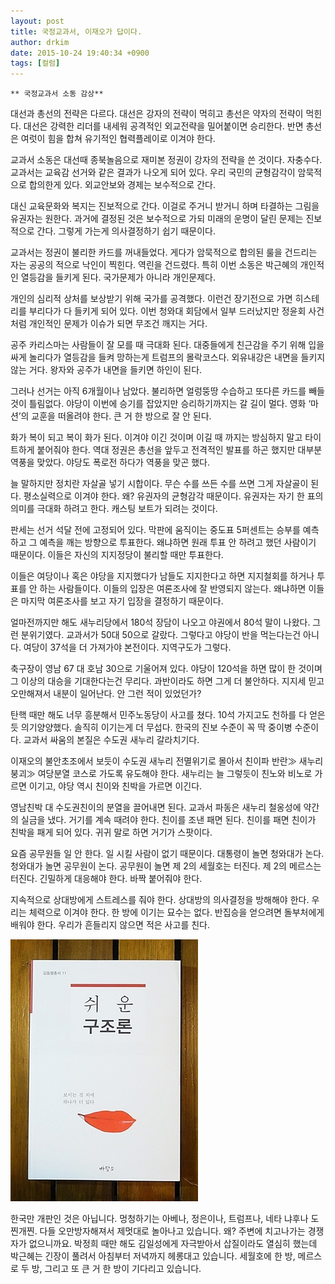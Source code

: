 ```yaml
---
layout: post
title: 국정교과서, 이재오가 답이다.
author: drkim
date: 2015-10-24 19:40:34 +0900
tags: [컬럼]
---
```

 


    ** 국정교과서 소동 감상** 

  


대선과 총선의 전략은 다르다. 대선은 강자의 전략이 먹히고 총선은 약자의 전략이 먹힌다. 대선은 강력한 리더를 내세워 공격적인 외교전략을 밀어붙이면 승리한다. 반면 총선은 여럿이 힘을 합쳐 유기적인 협력플레이로 이겨야 한다. 

  


교과서 소동은 대선때 종북놀음으로 재미본 정권이 강자의 전략을 쓴 것이다. 자충수다. 교과서는 교육감 선거와 같은 결과가 나오게 되어 있다. 우리 국민의 균형감각이 암묵적으로 합의한게 있다. 외교안보와 경제는 보수적으로 간다. 

  


대신 교육문화와 복지는 진보적으로 간다. 이걸로 주거니 받거니 하며 타결하는 그림을 유권자는 원한다. 과거에 결정된 것은 보수적으로 가되 미래의 운명이 달린 문제는 진보적으로 간다. 그렇게 가는게 의사결정하기 쉽기 때문이다. 

  


교과서는 정권이 불리한 카드를 꺼내들었다. 게다가 암묵적으로 합의된 룰을 건드리는 자는 공공의 적으로 낙인이 찍힌다. 역린을 건드렸다. 특히 이번 소동은 박근혜의 개인적인 열등감을 들키게 된다. 국가문제가 아니라 개인문제다. 

  


개인의 심리적 상처를 보상받기 위해 국가를 공격했다. 이런건 장기전으로 가면 히스테리를 부리다가 다 들키게 되어 있다. 이번 청와대 회담에서 일부 드러났지만 정윤회 사건처럼 개인적인 문제가 이슈가 되면 무조건 깨지는 거다. 

  


공주 카리스마는 사람들이 잘 모를 때 극대화 된다. 대중들에게 친근감을 주기 위해 입을 싸게 놀리다가 열등감을 들켜 망하는게 트럼프의 몰락코스다. 외유내강은 내면을 들키지 않는 거다. 왕자와 공주가 내면을 들키면 하인이 된다. 

  


그러나 선거는 아직 6개월이나 남았다. 불리하면 얼렁뚱땅 수습하고 또다른 카드를 빼들 것이 틀림없다. 야당이 이번에 승기를 잡았지만 승리하기까지는 갈 길이 멀다. 영화 ‘마션’의 교훈을 떠올려야 한다. 큰 거 한 방으로 잘 안 된다. 

  


화가 복이 되고 복이 화가 된다. 이겨야 이긴 것이며 이길 때 까지는 방심하지 말고 타이트하게 붙어줘야 한다. 역대 정권은 총선을 앞두고 전격적인 발표를 하곤 했지만 대부분 역풍을 맞았다. 야당도 폭로전 하다가 역풍을 맞곤 했다. 

  


늘 말하지만 정치란 자살골 넣기 시합이다. 무슨 수를 쓰든 수를 쓰면 그게 자살골이 된다. 평소실력으로 이겨야 한다. 왜? 유권자의 균형감각 때문이다. 유권자는 자기 한 표의 의미를 극대화 하려고 한다. 캐스팅 보트가 되려는 것이다. 

  


판세는 선거 석달 전에 고정되어 있다. 막판에 움직이는 중도표 5퍼센트는 승부를 예측하고 그 예측을 깨는 방향으로 투표한다. 왜냐하면 원래 투표 안 하려고 했던 사람이기 때문이다. 이들은 자신의 지지정당이 불리할 때만 투표한다. 

  


이들은 여당이나 혹은 야당을 지지했다가 남들도 지지한다고 하면 지지철회를 하거나 투표를 안 하는 사람들이다. 이들의 입장은 여론조사에 잘 반영되지 않는다. 왜냐하면 이들은 마지막 여론조사를 보고 자기 입장을 결정하기 때문이다. 

  


얼마전까지만 해도 새누리당에서 180석 장담이 나오고 야권에서 80석 말이 나왔다. 그런 분위기였다. 교과서가 50대 50으로 갈랐다. 그렇다고 야당이 반을 먹는다는건 아니다. 여당이 37석을 더 가져가야 본전이다. 지역구도가 그렇다. 

  


축구장이 영남 67 대 호남 30으로 기울어져 있다. 야당이 120석을 하면 많이 한 것이며 그 이상의 대승을 기대한다는건 무리다. 과반이라도 하면 그게 더 불안하다. 지지세 믿고 오만해져서 내분이 일어난다. 안 그런 적이 있었던가? 

  


탄핵 때만 해도 너무 흥분해서 민주노동당이 사고를 쳤다. 10석 가지고도 천하를 다 얻은 듯 의기양양했다. 솔직히 이기는게 더 무섭다. 한국의 진보 수준이 꼭 딱 중이병 수준이다. 교과서 싸움의 본질은 수도권 새누리 갈라치기다. 

  


이재오의 불안초조에서 보듯이 수도권 새누리 전멸위기로 몰아서 친이파 반란≫ 새누리 붕괴≫ 여당분열 코스로 가도록 유도해야 한다. 새누리는 늘 그렇듯이 친노와 비노로 가르면 이기고, 야당 역시 친이와 친박을 가르면 이긴다. 

  


영남친박 대 수도권친이의 분열을 끌어내면 된다. 교과서 파동은 새누리 철옹성에 약간의 실금을 냈다. 거기를 계속 때려야 한다. 친이를 조낸 패면 된다. 친이를 패면 친이가 친박을 패게 되어 있다. 귀귀 말로 하면 거기가 스팟이다. 

  


요즘 공무원들 일 안 한다. 일 시킬 사람이 없기 때문이다. 대통령이 놀면 청와대가 논다. 청와대가 놀면 공무원이 논다. 공무원이 놀면 제 2의 세월호는 터진다. 제 2의 메르스는 터진다. 긴밀하게 대응해야 한다. 바짝 붙어줘야 한다. 

  


지속적으로 상대방에게 스트레스를 줘야 한다. 상대방의 의사결정을 방해해야 한다. 우리는 체력으로 이겨야 한다. 한 방에 이기는 묘수는 없다. 반집승을 얻으려면 돌부처에게 배워야 한다. 우리가 흔들리지 않으면 적은 사고를 친다. 

  


  



 











    




![](/files/attach/images/199/456/632/DSC01488.JPG) 

  


한국만 개판인 것은 아닙니다. 멍청하기는 아베나, 정은이나, 트럼프나, 네타 냐후나 도찐개찐. 다들 오만방자해져서 제멋대로 놀아나고 있습니다. 왜? 주변에 치고나가는 경쟁자가 없으니까요. 박정희 때만 해도 김일성에게 자극받아서 삽질이라도 열심히 했는데 박근혜는 긴장이 풀려서 아침부터 저녁까지 헤롱대고 있습니다. 세월호에 한 방, 메르스로 두 방, 그리고 또 큰 거 한 방이 기다리고 있습니다.